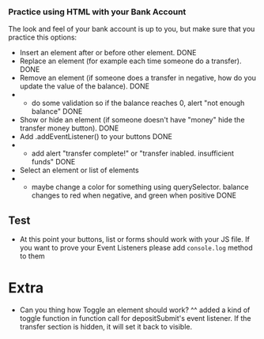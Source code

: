 
### Practice using HTML with your Bank Account

The look and feel of your bank account is up to you, but make sure that you practice this options:

* Insert an element after or before other element. DONE
* Replace an element (for example each time someone do a transfer). DONE
* Remove an element (if someone does a transfer in negative, how do you update the value of the balance). DONE
* - do some validation so if the balance reaches 0, alert "not enough balance" DONE
* Show or hide an element (if someone doesn't have "money" hide the transfer money button). DONE
* Add .addEventListener() to your buttons DONE
* - add alert "transfer complete!" or "transfer inabled. insufficient funds" DONE
* Select an element or list of elements
* - maybe change a color for something using querySelector.  balance changes to red when negative, and green when positive DONE

## Test
- At this point your buttons, list or forms should work with your JS file. If you want to prove your Event Listeners please add `console.log` method to them

# Extra
- Can you thing how Toggle an element should work? 
^^ added a kind of toggle function in function call for depositSubmit's event listener. If the transfer section is hidden, it will set it back to visible.